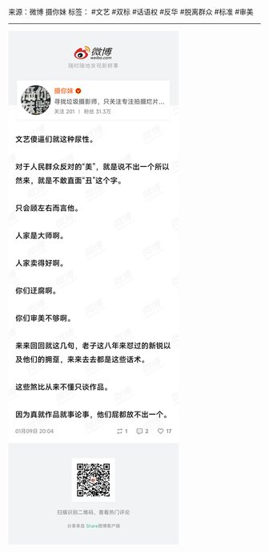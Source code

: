 来源：微博 摄你妹
标签： #文艺 #双标 #话语权 #反华 #脱离群众 #标准 #审美
***
[![4856091403616607.jpg](https://raw.githubusercontent.com/bluntvoice/mypic/main/4856091403616607.jpg)](https://raw.githubusercontent.com/bluntvoice/mypic/main/4856091403616607.jpg)